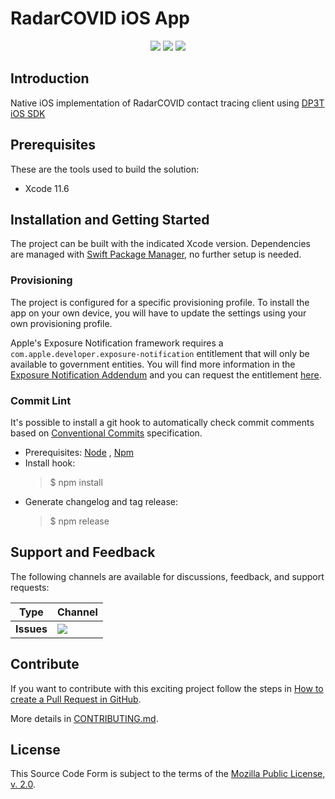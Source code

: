 # RadarCOVID iOS App

<p align="center">
    <a href="https://github.com/RadarCOVID/radar-covid-ios/commits/" title="Last Commit"><img src="https://img.shields.io/github/last-commit/RadarCOVID/radar-covid-ios?style=flat"></a>
    <a href="https://github.com/RadarCOVID/radar-covid-ios/issues" title="Open Issues"><img src="https://img.shields.io/github/issues/RadarCOVID/radar-covid-ios?style=flat"></a>
    <a href="https://github.com/RadarCOVID/radar-covid-ios/blob/master/LICENSE" title="License"><img src="https://img.shields.io/badge/License-MPL%202.0-brightgreen.svg?style=flat"></a>
</p>

## Introduction

Native iOS implementation of RadarCOVID contact tracing client using [DP3T iOS SDK](https://github.com/DP-3T/dp3t-sdk-ios)

## Prerequisites
These are the tools used to build the solution:
- Xcode 11.6

## Installation and Getting Started

The project can be built with the indicated Xcode version. Dependencies are managed with [Swift Package Manager](https://swift.org/package-manager), no further setup is needed.

### Provisioning

The project is configured for a specific provisioning profile. To install the app on your own device, you will have to update the settings using your own provisioning profile.

Apple's Exposure Notification framework requires a `com.apple.developer.exposure-notification` entitlement that will only be available to government entities. You will find more information in the [Exposure Notification Addendum](https://developer.apple.com/contact/request/download/Exposure_Notification_Addendum.pdf) and you can request the entitlement  [here](https://developer.apple.com/contact/request/exposure-notification-entitlement).

### Commit Lint
It's possible to install a git hook to automatically check commit comments based on [Conventional Commits](https://www.conventionalcommits.org/en/v1.0.0/) specification.

- Prerequisites: [Node](https://nodejs.org) , [Npm](https://www.npmjs.com/)
- Install hook:
	> $ npm install
- Generate changelog and tag release:
	> $ npm release

## Support and Feedback

The following channels are available for discussions, feedback, and support requests:

| Type       | Channel                                                |
| ---------- | ------------------------------------------------------ |
| **Issues** | <a href="https://github.com/RadarCOVID/radar-covid-ios/issues" title="Open Issues"><img src="https://img.shields.io/github/issues/RadarCOVID/radar-covid-ios?style=flat"></a> |

## Contribute

If you want to contribute with this exciting project follow the steps in [How to create a Pull Request in GitHub](https://opensource.com/article/19/7/create-pull-request-github).

More details in [CONTRIBUTING.md](./CONTRIBUTING.md).

## License

This Source Code Form is subject to the terms of the [Mozilla Public License, v. 2.0](https://www.mozilla.org/en-US/MPL/2.0/).

